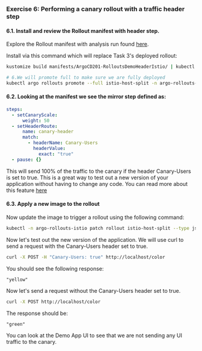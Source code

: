 ### Exercise 6: Performing a canary rollout with a traffic header step

#### 6.1. Install and review the Rollout manifest with header step.

Explore the Rollout manifest with analysis run found [here](../../manifests/ArgoCD201-RolloutsDemoHeaderIstio).

Install via this command which will replace Task 3's deployed rollout:
```sh
kustomize build manifests/ArgoCD201-RolloutsDemoHeaderIstio/ | kubectl apply -f -

# 6.We will promote full to make sure we are fully deployed
kubectl argo rollouts promote --full istio-host-split -n argo-rollouts-istio
```

#### 6.2. Looking at the manifest we see the mirror step defined as:
```yaml
steps:
  - setCanaryScale:
      weight: 50
  - setHeaderRoute:
      name: canary-header
      match:
        - headerName: Canary-Users
          headerValue:
            exact: "true"
  - pause: {}
```

This will send 100% of the traffic to the canary if the header Canary-Users is set to true. 
This is a great way to test out a new version of your application without having to change any code. You can read more about this feature [here](https://argoproj.github.io/argo-rollouts/features/traffic-management/#traffic-routing-based-on-a-header-values-for-canary)

#### 6.3. Apply a new image to the rollout
Now update the image to trigger a rollout using the following command:
```sh
kubectl -n argo-rollouts-istio patch rollout istio-host-split --type json --patch '[{"op": "replace", "path": "/spec/template/spec/containers/0/image", "value": "ghcr.io/argocon22workshop/rollouts-demo:yellow" }]'
```

Now let's test out the new version of the application. We will use curl to send a request with the Canary-Users header set to true. 
```sh
curl -X POST -H "Canary-Users: true" http://localhost/color
```

You should see the following response:
```
"yellow"
```

Now let's send a request without the Canary-Users header set to true. 
```sh
curl -X POST http://localhost/color
```

The response should be:
```
"green"
```

You can look at the Demo App UI to see that we are not sending any UI traffic to the canary.
